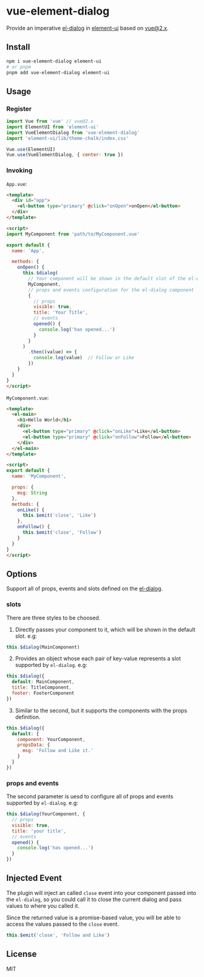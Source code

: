 # vue-element-dialog

Provide an imperative [el-dialog](https://element.eleme.cn/#/en-US/component/dialog) in [element-ui](https://element.eleme.cn/#/en-US) based on vue@2.x.

## Install

```bash
npm i vue-element-dialog element-ui
# or pnpm
pnpm add vue-element-dialog element-ui
```

## Usage

### Register

```js
import Vue from 'vue' // vue@2.x
import ElementUI from 'element-ui'
import VueElementDialog from 'vue-element-dialog'
import 'element-ui/lib/theme-chalk/index.css'

Vue.use(ElementUI)
Vue.use(VueElementDialog, { center: true })
```

### Invoking

`App.vue`:

```html
<template>
  <div id="app">
    <el-button type="primary" @click="onOpen">onOpen</el-button>
  </div>
</template>

<script>
import MyComponent from 'path/to/MyComponent.vue'

export default {
  name: 'App',

  methods: {
    onOpen() {
      this.$dialog(
        // Your component will be shown in the default slot of the el-dialog component.
        MyComponent,
        // props and events configuration for the el-dialog component
        {
          // props
          visible: true,
          title: 'Your Title',
          // events
          opened() {
            console.log('has opened...')
          }
        }
      )
        .then((value) => {
          console.log(value)  // Follow or Like
        })
    }
  }
}
</script>
```

`MyComponent.vue`:

```html
<template>
  <el-main>
    <h1>Hello World</h1>
    <div>
      <el-button type="primary" @click="onLike">Like</el-button>
      <el-button type="primary" @click="onFollow">Follow</el-button>
    </div>
  </el-main>
</template>

<script>
export default {
  name: 'MyComponent',

  props: {
    msg: String
  },
  methods: {
    onLike() {
      this.$emit('close', 'Like')
    },
    onFollow() {
      this.$emit('close', 'Follow')
    }
  }
}
</script>
```

## Options

Support all of props, events and slots defined on the [el-dialog](https://element.eleme.cn/#/en-US/component/dialog).

### slots

There are three styles to be choosed.

1. Directly passes your component to it, which will be shown in the default slot. e.g:

```js
this.$dialog(MainComponent)
```

2. Provides an object whose each pair of key-value represents a slot supported by `el-dialog`. e.g:

```js
this.$dialog({
  default: MainComponent,
  title: TitleComponent,
  footer: FooterComponent
})
```

3. Similar to the second, but it supports the components with the props definition. 

```js
this.$dialog({
  default: {
    component: YourComponent,
    propsData: {
      msg: 'Follow and Like it.'
    }
  }
})
```

### props and events

The second parameter is uesd to configure all of props and events supported by `el-dialog`. e.g:

```js
this.$dialog(YourComponent, {
  // props
  visible: true,
  title: 'your title',
  // events
  opened() {
    console.log('has opened...')
  }
})
```

## Injected Event

The plugin will inject an called `close` event into your component passed into the `el-dialog`, 
so you could call it to close the current dialog and pass values to where you called it.

Since the returned value is a promise-based value, you will be able to access the values 
passed to the `close` event. 

```js
this.$emit('close', 'Follow and Like')
```

## License

MIT
